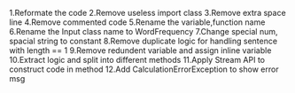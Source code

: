 1.Reformate the code
2.Remove useless import class
3.Remove extra space line
4.Remove commented code
5.Rename the variable,function name
6.Rename the Input class name to WordFrequency
7.Change special num, spacial string to constant
8.Remove duplicate logic for handling sentence with length == 1
9.Remove redundent variable and assign inline variable 
10.Extract logic and split into different methods
11.Apply Stream API to construct code in method
12.Add CalculationErrorException to show error msg
